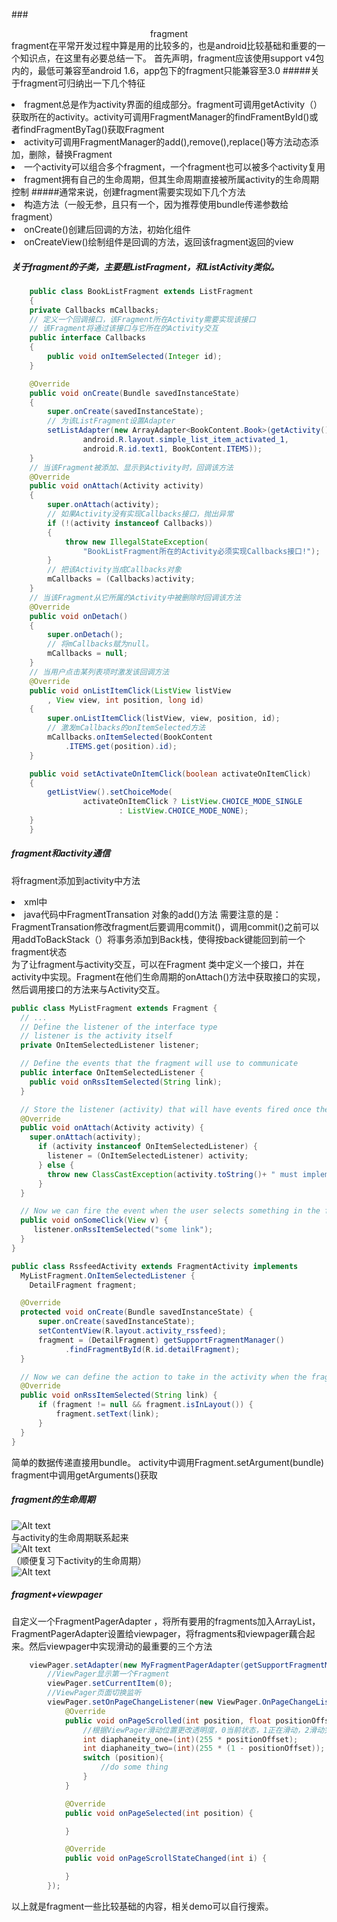###<center>fragment</center>
fragment在平常开发过程中算是用的比较多的，也是android比较基础和重要的一个知识点，在这里有必要总结一下。
首先声明，fragment应该使用support v4包内的，最低可兼容至android 1.6，app包下的fragment只能兼容至3.0
#####关于fragment可归纳出一下几个特征
<li>fragment总是作为activity界面的组成部分。fragment可调用getActivity（）获取所在的activity。activity可调用FragmentManager的findFramentById()或者findFragmentByTag()获取Fragment
<li>activity可调用FragmentManager的add(),remove(),replace()等方法动态添加，删除，替换Fragment
<li>一个activity可以组合多个fragment，一个fragment也可以被多个activity复用
<li>fragment拥有自己的生命周期，但其生命周期直接被所属activity的生命周期控制
#####通常来说，创建fragment需要实现如下几个方法
<li>构造方法（一般无参，且只有一个，因为推荐使用bundle传递参数给fragment）
<li>onCreate()创建后回调的方法，初始化组件
<li>onCreateView()绘制组件是回调的方法，返回该fragment返回的view

##### 关于fragment的子类，主要是ListFragment，和ListActivity类似。
```java
    public class BookListFragment extends ListFragment
	{
	private Callbacks mCallbacks;
	// 定义一个回调接口，该Fragment所在Activity需要实现该接口
	// 该Fragment将通过该接口与它所在的Activity交互
	public interface Callbacks
	{
		public void onItemSelected(Integer id);
	}

	@Override
	public void onCreate(Bundle savedInstanceState)
	{
		super.onCreate(savedInstanceState);
		// 为该ListFragment设置Adapter
		setListAdapter(new ArrayAdapter<BookContent.Book>(getActivity(),
				android.R.layout.simple_list_item_activated_1,
				android.R.id.text1, BookContent.ITEMS));
	}
	// 当该Fragment被添加、显示到Activity时，回调该方法
	@Override
	public void onAttach(Activity activity)
	{
		super.onAttach(activity);
		// 如果Activity没有实现Callbacks接口，抛出异常
		if (!(activity instanceof Callbacks))
		{
			throw new IllegalStateException(
				"BookListFragment所在的Activity必须实现Callbacks接口!");
		}
		// 把该Activity当成Callbacks对象
		mCallbacks = (Callbacks)activity;
	}
	// 当该Fragment从它所属的Activity中被删除时回调该方法
	@Override
	public void onDetach()
	{
		super.onDetach();
		// 将mCallbacks赋为null。
		mCallbacks = null;
	}
	// 当用户点击某列表项时激发该回调方法
	@Override
	public void onListItemClick(ListView listView
		, View view, int position, long id)
	{
		super.onListItemClick(listView, view, position, id);
		// 激发mCallbacks的onItemSelected方法
		mCallbacks.onItemSelected(BookContent
			.ITEMS.get(position).id);
	}

	public void setActivateOnItemClick(boolean activateOnItemClick)
	{
		getListView().setChoiceMode(
				activateOnItemClick ? ListView.CHOICE_MODE_SINGLE
						: ListView.CHOICE_MODE_NONE);
	}
	}
```

##### fragment和activity通信
将fragment添加到activity中方法
<li>xml中<fragment.../>
<li>java代码中FragmentTransation
对象的add()方法
需要注意的是：FragmentTransation修改fragment后要调用commit()，调用commit()之前可以用addToBackStack（）将事务添加到Back栈，使得按back键能回到前一个fragment状态</br>
为了让fragment与activity交互，可以在Fragment 类中定义一个接口，并在activity中实现。Fragment在他们生命周期的onAttach()方法中获取接口的实现，然后调用接口的方法来与Activity交互。</br>

```java
public class MyListFragment extends Fragment {
  // ...
  // Define the listener of the interface type
  // listener is the activity itself
  private OnItemSelectedListener listener;

  // Define the events that the fragment will use to communicate
  public interface OnItemSelectedListener {
    public void onRssItemSelected(String link);
  }

  // Store the listener (activity) that will have events fired once the fragment is attached
  @Override
  public void onAttach(Activity activity) {
    super.onAttach(activity);
      if (activity instanceof OnItemSelectedListener) {
        listener = (OnItemSelectedListener) activity;
      } else {
        throw new ClassCastException(activity.toString()+ " must implement MyListFragment.OnItemSelectedListener");
      }
  }

  // Now we can fire the event when the user selects something in the fragment
  public void onSomeClick(View v) {
     listener.onRssItemSelected("some link");
  }
}

public class RssfeedActivity extends FragmentActivity implements
  MyListFragment.OnItemSelectedListener {
    DetailFragment fragment;

  @Override
  protected void onCreate(Bundle savedInstanceState) {
      super.onCreate(savedInstanceState);
      setContentView(R.layout.activity_rssfeed);
      fragment = (DetailFragment) getSupportFragmentManager()
            .findFragmentById(R.id.detailFragment);
  }

  // Now we can define the action to take in the activity when the fragment event fires
  @Override
  public void onRssItemSelected(String link) {
      if (fragment != null && fragment.isInLayout()) {
          fragment.setText(link);
      }
  }
}
```
简单的数据传递直接用bundle。
activity中调用Fragment.setArgument(bundle)</br>
fragment中调用getArguments()获取</br>
##### fragment的生命周期</br>
![Alt text](./1354170699_6619.png)
</br>与activity的生命周期联系起来</br>
![Alt text](./1354170682_3824.png)
</br>（顺便复习下activity的生命周期）</br>
![Alt text](./2016-06-04_221833.png)
##### fragment+viewpager
自定义一个FragmentPagerAdapter ，将所有要用的fragments加入ArrayList，FragmentPagerAdapter设置给viewpager，将fragments和viewpager藕合起来。然后viewpager中实现滑动的最重要的三个方法

```java
    viewPager.setAdapter(new MyFragmentPagerAdapter(getSupportFragmentManager(), fragmentList));
        //ViewPager显示第一个Fragment
        viewPager.setCurrentItem(0);
        //ViewPager页面切换监听
        viewPager.setOnPageChangeListener(new ViewPager.OnPageChangeListener() {
            @Override
            public void onPageScrolled(int position, float positionOffset, int positionOffsetPixels) {
                //根据ViewPager滑动位置更改透明度，0当前状态，1正在滑动，2滑动完毕
                int diaphaneity_one=(int)(255 * positionOffset);
                int diaphaneity_two=(int)(255 * (1 - positionOffset));
                switch (position){
                    //do some thing
                }
            }

            @Override
            public void onPageSelected(int position) {

            }

            @Override
            public void onPageScrollStateChanged(int i) {

            }
        });
```
以上就是fragment一些比较基础的内容，相关demo可以自行搜索。
